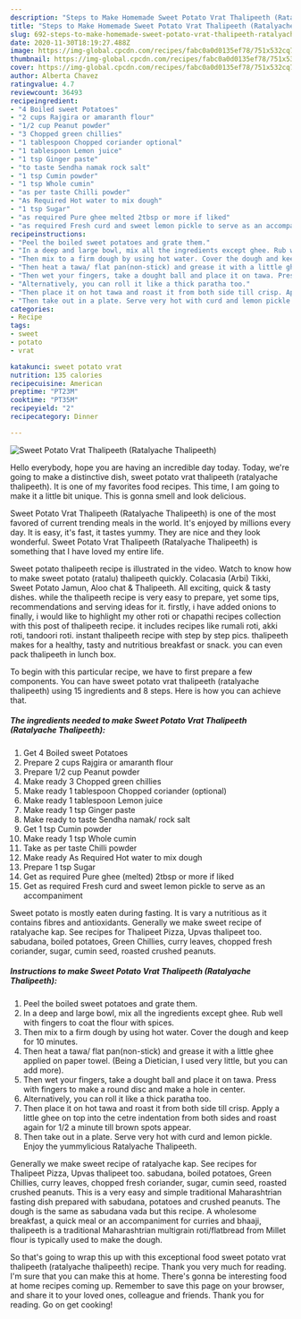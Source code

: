 ```yaml
---
description: "Steps to Make Homemade Sweet Potato Vrat Thalipeeth (Ratalyache Thalipeeth)"
title: "Steps to Make Homemade Sweet Potato Vrat Thalipeeth (Ratalyache Thalipeeth)"
slug: 692-steps-to-make-homemade-sweet-potato-vrat-thalipeeth-ratalyache-thalipeeth
date: 2020-11-30T18:19:27.488Z
image: https://img-global.cpcdn.com/recipes/fabc0a0d0135ef78/751x532cq70/sweet-potato-vrat-thalipeeth-ratalyache-thalipeeth-recipe-main-photo.jpg
thumbnail: https://img-global.cpcdn.com/recipes/fabc0a0d0135ef78/751x532cq70/sweet-potato-vrat-thalipeeth-ratalyache-thalipeeth-recipe-main-photo.jpg
cover: https://img-global.cpcdn.com/recipes/fabc0a0d0135ef78/751x532cq70/sweet-potato-vrat-thalipeeth-ratalyache-thalipeeth-recipe-main-photo.jpg
author: Alberta Chavez
ratingvalue: 4.7
reviewcount: 36493
recipeingredient:
- "4 Boiled sweet Potatoes"
- "2 cups Rajgira or amaranth flour"
- "1/2 cup Peanut powder"
- "3 Chopped green chillies"
- "1 tablespoon Chopped coriander optional"
- "1 tablespoon Lemon juice"
- "1 tsp Ginger paste"
- "to taste Sendha namak rock salt"
- "1 tsp Cumin powder"
- "1 tsp Whole cumin"
- "as per taste Chilli powder"
- "As Required Hot water to mix dough"
- "1 tsp Sugar"
- "as required Pure ghee melted 2tbsp or more if liked"
- "as required Fresh curd and sweet lemon pickle to serve as an accompaniment"
recipeinstructions:
- "Peel the boiled sweet potatoes and grate them."
- "In a deep and large bowl, mix all the ingredients except ghee. Rub well with fingers to coat the flour with spices."
- "Then mix to a firm dough by using hot water. Cover the dough and keep for 10 minutes."
- "Then heat a tawa/ flat pan(non-stick) and grease it with a little ghee applied on paper towel. (Being a Dietician, I used very little, but you can add more)."
- "Then wet your fingers, take a dought ball and place it on tawa. Press with fingers to make a round disc and make a hole in center."
- "Alternatively, you can roll it like a thick paratha too."
- "Then place it on hot tawa and roast it from both side till crisp. Apply a little ghee on top into the cetre indentation from both sides and roast again for 1/2 a minute till brown spots appear."
- "Then take out in a plate. Serve very hot with curd and lemon pickle. Enjoy the yummylicious Ratalyache Thalipeeth."
categories:
- Recipe
tags:
- sweet
- potato
- vrat

katakunci: sweet potato vrat 
nutrition: 135 calories
recipecuisine: American
preptime: "PT23M"
cooktime: "PT35M"
recipeyield: "2"
recipecategory: Dinner

---
```



![Sweet Potato Vrat Thalipeeth (Ratalyache Thalipeeth)](https://img-global.cpcdn.com/recipes/fabc0a0d0135ef78/751x532cq70/sweet-potato-vrat-thalipeeth-ratalyache-thalipeeth-recipe-main-photo.jpg)

Hello everybody, hope you are having an incredible day today. Today, we're going to make a distinctive dish, sweet potato vrat thalipeeth (ratalyache thalipeeth). It is one of my favorites food recipes. This time, I am going to make it a little bit unique. This is gonna smell and look delicious.

Sweet Potato Vrat Thalipeeth (Ratalyache Thalipeeth) is one of the most favored of current trending meals in the world. It's enjoyed by millions every day. It is easy, it's fast, it tastes yummy. They are nice and they look wonderful. Sweet Potato Vrat Thalipeeth (Ratalyache Thalipeeth) is something that I have loved my entire life.

Sweet potato thalipeeth recipe is illustrated in the video. Watch to know how to make sweet potato (ratalu) thalipeeth quickly. Colacasia (Arbi) Tikki, Sweet Potato Jamun, Aloo chat &amp; Thalipeeth. All exciting, quick &amp; tasty dishes. while the thalipeeth recipe is very easy to prepare, yet some tips, recommendations and serving ideas for it. firstly, i have added onions to finally, i would like to highlight my other roti or chapathi recipes collection with this post of thalipeeth recipe. it includes recipes like rumali roti, akki roti, tandoori roti. instant thalipeeth recipe with step by step pics. thalipeeth makes for a healthy, tasty and nutritious breakfast or snack. you can even pack thalipeeth in lunch box.


To begin with this particular recipe, we have to first prepare a few components. You can have sweet potato vrat thalipeeth (ratalyache thalipeeth) using 15 ingredients and 8 steps. Here is how you can achieve that.

<!--inarticleads1-->

##### The ingredients needed to make Sweet Potato Vrat Thalipeeth (Ratalyache Thalipeeth):

1. Get 4 Boiled sweet Potatoes
1. Prepare 2 cups Rajgira or amaranth flour
1. Prepare 1/2 cup Peanut powder
1. Make ready 3 Chopped green chillies
1. Make ready 1 tablespoon Chopped coriander (optional)
1. Make ready 1 tablespoon Lemon juice
1. Make ready 1 tsp Ginger paste
1. Make ready to taste Sendha namak/ rock salt
1. Get 1 tsp Cumin powder
1. Make ready 1 tsp Whole cumin
1. Take as per taste Chilli powder
1. Make ready As Required Hot water to mix dough
1. Prepare 1 tsp Sugar
1. Get as required Pure ghee (melted) 2tbsp or more if liked
1. Get as required Fresh curd and sweet lemon pickle to serve as an accompaniment


Sweet potato is mostly eaten during fasting. It is vary a nutritious as it contains fibres and antioxidants. Generally we make sweet recipe of ratalyache kap. See recipes for Thalipeet Pizza, Upvas thalipeet too. sabudana, boiled potatoes, Green Chillies, curry leaves, chopped fresh coriander, sugar, cumin seed, roasted crushed peanuts. 

<!--inarticleads2-->

##### Instructions to make Sweet Potato Vrat Thalipeeth (Ratalyache Thalipeeth):

1. Peel the boiled sweet potatoes and grate them.
1. In a deep and large bowl, mix all the ingredients except ghee. Rub well with fingers to coat the flour with spices.
1. Then mix to a firm dough by using hot water. Cover the dough and keep for 10 minutes.
1. Then heat a tawa/ flat pan(non-stick) and grease it with a little ghee applied on paper towel. (Being a Dietician, I used very little, but you can add more).
1. Then wet your fingers, take a dought ball and place it on tawa. Press with fingers to make a round disc and make a hole in center.
1. Alternatively, you can roll it like a thick paratha too.
1. Then place it on hot tawa and roast it from both side till crisp. Apply a little ghee on top into the cetre indentation from both sides and roast again for 1/2 a minute till brown spots appear.
1. Then take out in a plate. Serve very hot with curd and lemon pickle. Enjoy the yummylicious Ratalyache Thalipeeth.


Generally we make sweet recipe of ratalyache kap. See recipes for Thalipeet Pizza, Upvas thalipeet too. sabudana, boiled potatoes, Green Chillies, curry leaves, chopped fresh coriander, sugar, cumin seed, roasted crushed peanuts. This is a very easy and simple traditional Maharashtrian fasting dish prepared with sabudana, potatoes and crushed peanuts. The dough is the same as sabudana vada but this recipe. A wholesome breakfast, a quick meal or an accompaniment for curries and bhaaji, thalipeeth is a traditional Maharashtrian multigrain roti/flatbread from Millet flour is typically used to make the dough. 

So that's going to wrap this up with this exceptional food sweet potato vrat thalipeeth (ratalyache thalipeeth) recipe. Thank you very much for reading. I'm sure that you can make this at home. There's gonna be interesting food at home recipes coming up. Remember to save this page on your browser, and share it to your loved ones, colleague and friends. Thank you for reading. Go on get cooking!
